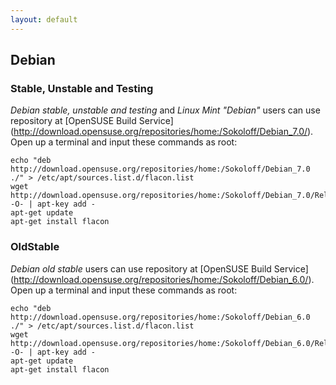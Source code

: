 ```yaml
---
layout: default
---
```


## Debian

### Stable, Unstable and Testing

_Debian stable, unstable and testing_ and _Linux Mint "Debian"_ users can use repository at [OpenSUSE Build Service] (http://download.opensuse.org/repositories/home:/Sokoloff/Debian_7.0/).
Open up a terminal and input these commands as root:

    echo "deb http://download.opensuse.org/repositories/home:/Sokoloff/Debian_7.0 ./" > /etc/apt/sources.list.d/flacon.list
    wget http://download.opensuse.org/repositories/home:/Sokoloff/Debian_7.0/Release.key -O- | apt-key add -
    apt-get update
    apt-get install flacon


### OldStable

_Debian old stable_ users can use repository at [OpenSUSE Build Service] (http://download.opensuse.org/repositories/home:/Sokoloff/Debian_6.0/).
Open up a terminal and input these commands as root:

    echo "deb http://download.opensuse.org/repositories/home:/Sokoloff/Debian_6.0 ./" > /etc/apt/sources.list.d/flacon.list
    wget http://download.opensuse.org/repositories/home:/Sokoloff/Debian_6.0/Release.key -O- | apt-key add -
    apt-get update
    apt-get install flacon
